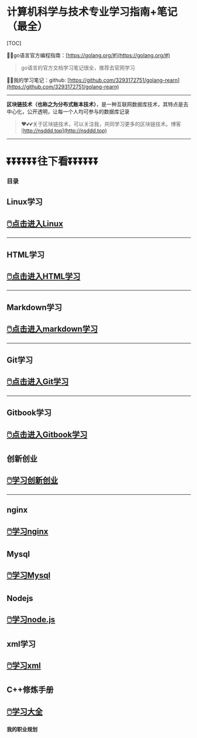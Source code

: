 # 计算机科学与技术专业学习指南+笔记（最全）

[TOC]

😶‍🌫️go语言官方编程指南：[https://golang.org/#](https://golang.org/#)  

>   go语言的官方文档学习笔记很全，推荐去官网学习

😶‍🌫️我的学习笔记：github: [https://github.com/3293172751/golang-rearn](https://github.com/3293172751/golang-rearn)

---

**区块链技术（也称之为分布式账本技术）**，是一种互联网数据库技术，其特点是去中心化，公开透明，让每一个人均可参与的数据库记录

>   ❤️💕💕关于区块链技术，可以关注我，共同学习更多的区块链技术。博客[http://nsddd.top](http://nsddd.top)

---

# ⏬⏬⏬⏬⏬⏬**往下看**⏬⏬⏬⏬⏬⏬

### 目录

## Linux学习

## [🖱️点击进入Linux](linux/README.md)

---



## HTML学习

## [🖱️点击进入HTML学习](HTML/README.md)

---



## Markdown学习

## [🖱️点击进入markdown学习](markdown/README.md)

---



## Git学习

## [🖱️点击进入Git学习](Git/README.md)

---



## Gitbook学习

## [🖱️点击进入Gitbook学习](gitbook/README.md)



## 创新创业

## [🖱️学习创新创业](创新创业/README.md)

---



## nginx

## [🖱️学习nginx](Nginx/README.md)



## Mysql

## [🖱️学习Mysql](mysql/README.md)



## Nodejs

## [🖱️学习node.js](node/README.md)



## xml学习

## [🖱️学习xml](xml/README.md)





## C++修炼手册

## [🖱️学习大全](C++/README.md)





**我的职业规划**

